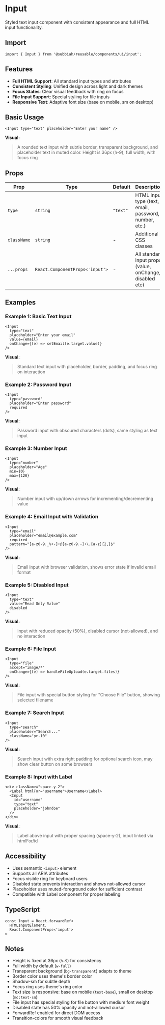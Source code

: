 # Input

Styled text input component with consistent appearance and full HTML input functionality.

## Import

```tsx
import { Input } from '@subbiah/reusable/components/ui/input';
```

## Features

- **Full HTML Support**: All standard input types and attributes
- **Consistent Styling**: Unified design across light and dark themes
- **Focus States**: Clear visual feedback with ring on focus
- **File Input Support**: Special styling for file inputs
- **Responsive Text**: Adaptive font size (base on mobile, sm on desktop)

## Basic Usage

```tsx
<Input type="text" placeholder="Enter your name" />
```

**Visual:**

> A rounded text input with subtle border, transparent background, and placeholder text in muted color. Height is 36px (h-9), full width, with focus ring

## Props

| Prop        | Type                                      | Default  | Description                                              |
| ----------- | ----------------------------------------- | -------- | -------------------------------------------------------- |
| `type`      | `string`                                  | `"text"` | HTML input type (text, email, password, number, etc.)    |
| `className` | `string`                                  | -        | Additional CSS classes                                   |
| `...props`  | `React.ComponentProps<'input'>`           | -        | All standard input props (value, onChange, disabled etc) |

## Examples

### Example 1: Basic Text Input

```tsx
<Input
  type="text"
  placeholder="Enter your email"
  value={email}
  onChange={(e) => setEmail(e.target.value)}
/>
```

**Visual:**

> Standard text input with placeholder, border, padding, and focus ring on interaction

### Example 2: Password Input

```tsx
<Input
  type="password"
  placeholder="Enter password"
  required
/>
```

**Visual:**

> Password input with obscured characters (dots), same styling as text input

### Example 3: Number Input

```tsx
<Input
  type="number"
  placeholder="Age"
  min={0}
  max={120}
/>
```

**Visual:**

> Number input with up/down arrows for incrementing/decrementing value

### Example 4: Email Input with Validation

```tsx
<Input
  type="email"
  placeholder="email@example.com"
  required
  pattern="[a-z0-9._%+-]+@[a-z0-9.-]+\.[a-z]{2,}$"
/>
```

**Visual:**

> Email input with browser validation, shows error state if invalid email format

### Example 5: Disabled Input

```tsx
<Input
  type="text"
  value="Read Only Value"
  disabled
/>
```

**Visual:**

> Input with reduced opacity (50%), disabled cursor (not-allowed), and no interaction

### Example 6: File Input

```tsx
<Input
  type="file"
  accept="image/*"
  onChange={(e) => handleFileUpload(e.target.files)}
/>
```

**Visual:**

> File input with special button styling for "Choose File" button, showing selected filename

### Example 7: Search Input

```tsx
<Input
  type="search"
  placeholder="Search..."
  className="pr-10"
/>
```

**Visual:**

> Search input with extra right padding for optional search icon, may show clear button on some browsers

### Example 8: Input with Label

```tsx
<div className="space-y-2">
  <Label htmlFor="username">Username</Label>
  <Input
    id="username"
    type="text"
    placeholder="johndoe"
  />
</div>
```

**Visual:**

> Label above input with proper spacing (space-y-2), input linked via htmlFor/id

## Accessibility

- Uses semantic `<input>` element
- Supports all ARIA attributes
- Focus visible ring for keyboard users
- Disabled state prevents interaction and shows not-allowed cursor
- Placeholder uses muted-foreground color for sufficient contrast
- Compatible with Label component for proper labeling

## TypeScript

```tsx
const Input = React.forwardRef<
  HTMLInputElement,
  React.ComponentProps<'input'>
>
```

## Notes

- Height is fixed at 36px (`h-9`) for consistency
- Full width by default (`w-full`)
- Transparent background (`bg-transparent`) adapts to theme
- Border color uses theme's border color
- Shadow-sm for subtle depth
- Focus ring uses theme's ring color
- Text size is responsive: base on mobile (`text-base`), small on desktop (`md:text-sm`)
- File input has special styling for file button with medium font weight
- Disabled state has 50% opacity and not-allowed cursor
- ForwardRef enabled for direct DOM access
- Transition-colors for smooth visual feedback
